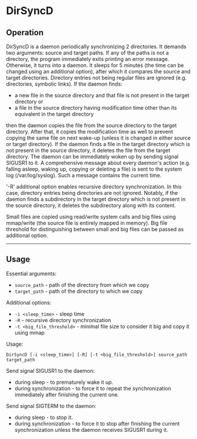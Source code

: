 # DirSyncD

## Operation
DirSyncD is a daemon periodically synchronizing 2 directories. It demands two arguments: source and target paths. If any of the paths is not a directory, the program immediately exits printing an error message. Otherwise, it turns into a daemon. It sleeps for 5 minutes (the time can be changed using an additional option), after which it compares the source and target directories. Directory entries not being regular files are ignored (e.g. directories, symbolic links). If the daemon finds:
- a new file in the source directory and that file is not present in the target directory or
- a file in the source directory having modification time other than its equivalent in the target directory

then the daemon copies the file from the source directory to the target directory. After that, it copies the modification time as well to prevent copying the same file on next wake-up (unless it is changed in either source or target directory). If the daemon finds a file in the target directory which is not present in the source directory, it deletes the file from the target directory. The daemon can be immediately woken up by sending signal SIGUSR1 to it. A comprehensive message about every daemon's action (e.g. falling asleep, waking up, copying or deleting a file) is sent to the system log (/var/log/syslog). Such a message contains the current time.

'-R' additional option enables recursive directory synchronization. In this case, directory entries being directories are not ignored. Notably, if the daemon finds a subdirectory in the target directory which is not present in the source directory, it deletes the subdirectory along with its content.

Small files are copied using read/write system calls and big files using mmap/write (the source file is entirely mapped in memory). Big file threshold for distinguishing between small and big files can be passed as additional option.

---
## Usage
Essential arguments:
- `source_path` - path of the directory from which we copy
- `target_path` - path of the directory to which we copy

Additional options:
- `-i <sleep_time>` - sleep time
- `-R` - recursive directory synchronization
- `-t <big_file_threshold>` - minimal file size to consider it big and copy it using mmap

Usage:
```
DirSyncD [-i <sleep_time>] [-R] [-t <big_file_threshold>] source_path target_path
```

Send signal SIGUSR1 to the daemon:
- during sleep - to prematurely wake it up.
- during synchronization - to force it to repeat the synchronization immediately after finishing the current one.

Send signal SIGTERM to the daemon:
- during sleep - to stop it.
- during synchronization - to force it to stop after finishing the current synchronization unless the daemon receives SIGUSR1 during it.
